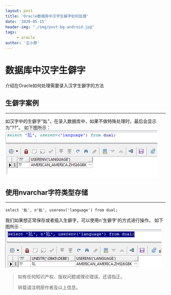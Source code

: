 ```yaml
---
layout: post
title: 'Oracle数据库中汉字生僻字如何处理'
date: '2020-05-15'
header-img: "./img/post-bg-android.jpg"
tags:
     - oracle
author: '王小胖'
---
```


# 数据库中汉字生僻字
介绍在Oracle如何处理需要录入汉字生僻字的方法

## 生僻字案例
----
如汉字中的生僻字"𡚸"，在录入数据库中，如果不做特殊处理时，最后会显示为"??"。
如下图所示：
![image](./img/2020-05-15-oracle-shengpizi/shengpizi_1.png)

## 使用nvarchar字符类型存储
----
```
select '𡚸', n'𡚸', userenv('language') from dual;

```
我们如果想正常保存或者插入生僻字，可以使用n'生僻字'的方式进行操作。
如下图所示：
![image](./img/2020-05-15-oracle-shengpizi/shengpizi_2.png)

> 如有任何知识产权、版权问题或理论错误，还请指正。
>
> 转载请注明原作者及以上信息。
